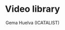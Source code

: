 ---
layout: videos
name: videos
title: Video library
image: videos.jpg
author: Gema Huelva (ICATALIST)
videos:
- url: https://www.youtube.com/embed/8T42jM5dvYs
  title: "Webinar 1: Culture in urban disasters"
- url: https://www.youtube.com/embed/3LQLHw7PH4I&t=64s
  title: "Webinar 2: Dealing with disaster and disabilities: pitfalls and potentials"
- url: https://www.youtube.com/embed/GBc3U-TuKmw&t=25s
  title: "Webinar 3: Where (Professional) Cultures meet in Disaster and Mega Events"
- url: https://www.youtube.com/embed/-7juemUm26Q
  title: L'Aquila case study
- url: https://www.youtube.com/embed/5ocei-ihmAg&t=1s
  title: L'Aquila case study
- url: https://www.youtube.com/embed/UPVmCrWlSr8
  title: L'Aquila case study
- url: https://www.youtube.com/embed/3Deg-yYOVx8&t=33s
  title: Istanbul case study
- url: https://www.youtube.com/embed/qB3p-h8cv3E
  title: Cultural empathy and knowledge exchange
- url: https://www.youtube.com/embed/0s4BuSGLyJc
  title: Dordrecht case study
- url: https://www.youtube.com/embed/o4ao5EJqqcQ
  title: Lorca case study
- url: https://www.youtube.com/embed/i9CnGYNsB9E
  title: Lorca case study
- url: https://www.youtube.com/embed/3Deg-yYOVx8
  title: Presentation by AKUT Association partner, Dr. Çağlar Akgüngör
---